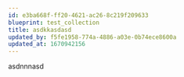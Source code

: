 ```yaml
---
id: e3ba668f-ff20-4621-ac26-8c219f209633
blueprint: test_collection
title: asdkkasdasd
updated_by: f5fe1958-774a-4886-a03e-0b74ece8600a
updated_at: 1670942156
---
```

asdnnnasd